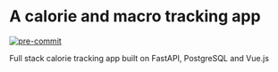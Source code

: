 # A calorie and macro tracking app

[![pre-commit](https://img.shields.io/badge/pre--commit-enabled-brightgreen?logo=pre-commit&logoColor=white)](https://github.com/pre-commit/pre-commit)

Full stack calorie tracking app built on FastAPI, PostgreSQL and Vue.js
